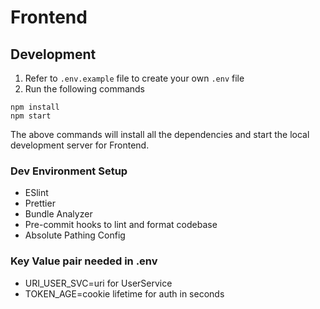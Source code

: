 # Frontend

## Development

1. Refer to `.env.example` file to create your own `.env` file
1. Run the following commands

```
npm install
npm start
```

The above commands will install all the dependencies and start the local development server for Frontend.

### Dev Environment Setup

- ESlint
- Prettier
- Bundle Analyzer
- Pre-commit hooks to lint and format codebase
- Absolute Pathing Config

### Key Value pair needed in .env

- URI_USER_SVC=uri for UserService
- TOKEN_AGE=cookie lifetime for auth in seconds
